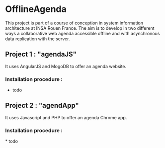 OfflineAgenda
=============

This project is part of a course of conception in system information architecture at INSA Rouen France. The aim is to develop in two different ways a collaborative web agenda accessible offline and with asynchronous data replication with the server.

Project 1 : "agendaJS"
---------------
It uses AngularJS and MogoDB to offer an agenda website.

### Installation procedure :
* todo

Project 2 : "agendApp"
-----------------------
It uses Javascript and PHP to offer an agenda Chrome app.

### Installation procedure :
* todo
